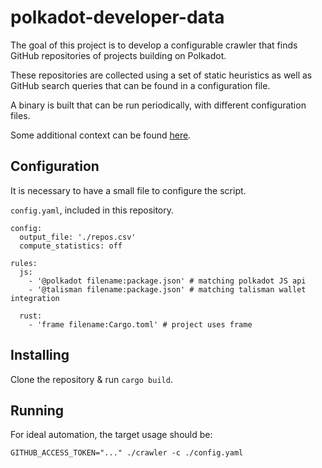 # polkadot-developer-data

The goal of this project is to develop a configurable crawler that finds GitHub repositories of projects building on Polkadot. 

These repositories are collected using a set of static heuristics as well as GitHub search queries that can be found in a configuration file.  

A binary is built that can be run periodically, with different configuration files. 

Some additional context can be found [here](https://forum.parity.io/t/developer-activity-getting-it-right/1695).


## Configuration 

It is necessary to have a small file to configure the script.

`config.yaml`, included in this repository.

```
config:
  output_file: './repos.csv'
  compute_statistics: off 

rules:
  js:
    - '@polkadot filename:package.json' # matching polkadot JS api
    - '@talisman filename:package.json' # matching talisman wallet integration
	
  rust:
    - 'frame filename:Cargo.toml' # project uses frame

```

## Installing

Clone the repository & run `cargo build`.

## Running

For ideal automation, the target usage should be:

```
GITHUB_ACCESS_TOKEN="..." ./crawler -c ./config.yaml 
```